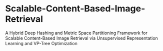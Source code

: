 # Scalable-Content-Based-Image-Retrieval
A Hybrid Deep Hashing and Metric Space Partitioning Framework for Scalable Content-Based Image Retrieval via Unsupervised Representation Learning and VP-Tree Optimization
